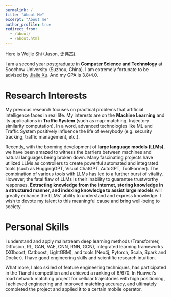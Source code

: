 ```yaml
---
permalink: /
title: "About Me"
excerpt: "About me"
author_profile: true
redirect_from: 
  - /about/
  - /about.html
---
```


Here is Weijie Shi (Jason, 史伟杰).

I am a second year postgraduate in **Computer Science and Technology** at Soochow University (Suzhou, China). I am extremely fortunate to be advised by [Jiajie Xu](http://web.suda.edu.cn/xujj/). And my GPA is 3.8/4.0.

Research Interests
======
My previous research focuses on practical problems that artificial intelligence faces in real life. My interests are on the **Machine Learning** and its applications in **Traffic System** (such as map-matching, trajectory similarity computation). In a word, advanced technologies like ML and Traffic System positively influence the life of everybody (e.g. security tracking, traffic management, etc.).

Recently, with the booming development of **large language models (LLMs)**, we have been amazed to witness the barriers between machines and natural languages being broken down. Many fascinating projects have utilized LLMs as controllers to create powerful automated and integrated tools (such as HuggingGPT, Visual ChatGPT, AutoGPT, ToolFormer). The combination of various tools with LLMs has led to a further burst of vitality. However, the fatal flaw of LLMs is their inability to guarantee trustworthy responses. **Extracting knowledge from the internet, storing knowledge in a structured manner, and indexing knowledge to assist large models** will greatly enhance the LLMs' ability to understand and express knowledge. I wish to devote my talent to this meaningful cause and bring well-being to society.

Personal Skills
===========
I understand and apply mainstream deep learning methods (Transformer, Diffusion, RL, GAN, VAE, CNN, RNN, GCN), integrated learning frameworks (XGboost, Catboost, LightGBM), and tools (Neo4j, Pytorch, Scala, Spark and Docker). I have good engineering skills and scientific research intuition. 

What'more, I also skilled of feature engineering techniques, has participated in the Tianchi competition and achieved a ranking of 6/670. 
In Huawei's road network matching project for cellular trajectories with high positioning, I achieved engineering and improved matching accuracy, and ultimately completed the project and applied it to a certain mobile operator.

